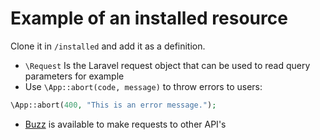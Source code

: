 # Example of an installed resource

Clone it in `/installed` and add it as a definition.

* `\Request` Is the Laravel request object that can be used to read query parameters for example
* Use `\App::abort(code, message)` to throw errors to users:

```php
\App::abort(400, "This is an error message.");
```

* [Buzz](https://github.com/kriswallsmith/Buzz) is available to make requests to other API's
